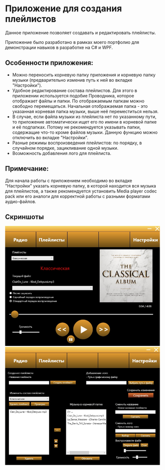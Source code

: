 # Приложение для создания плейлистов

Данное приложение позволяет создавать и редактировать плейлисты.

Приложение было разработано в рамках моего портфолио для демонстрации навыков в разработке на C# и WPF.

## Особенности приложения:
- Можно переносить корневую папку приложения и корневую папку музыки (предварительно изменив путь к ней во вкладке "Настройки").
- Удобное редактирование состава плейлистов. Для этого в приложении используется подобие Проводника, которое отображает файлы и папки. По отображаемым папкам можно свободно перемещаться. Начальная отображаемая папка - это указанная корневая папка музыки, выше неё переместиться нельзя.
- В случае, если файла музыки из плейлиста нет по указанному пути, то приложение автоматически ищет его по имени в корневой папке и её подпапках. Потому не рекомендуется указывать папки, содержащие что-то кроме файлов музыки. Данную функцию можно отключить во вкладке "Настройки".
- Разные режимы воспроизведения плейлистов: по порядку, в случайном порядке, зацикливание одной музыки.
- Возможность добавления лого для плейлиста.

## Примечание:
Для начала работы с приложением необходимо во вкладке "Настройки" указать корневую папку, в которой находится вся музыка для плейлистов, а также рекомендуется установить Media player codec pack или его аналоги для корректной работы с разными форматами аудио-файлов.

## Скриншоты
![alt text](https://github.com/AugustLC/AppMusic/blob/main/screenshots/1.jpg)
![alt text](https://github.com/AugustLC/AppMusic/blob/main/screenshots/2.jpg)
